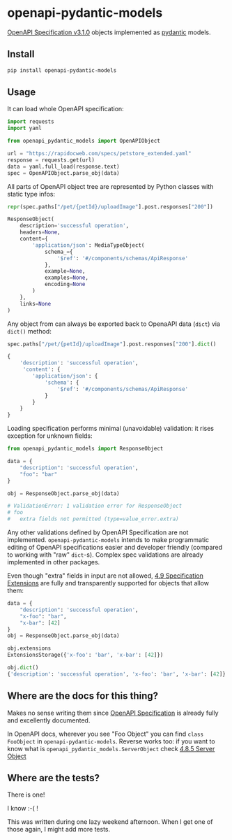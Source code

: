 # openapi-pydantic-models

[OpenAPI Specification v3.1.0](https://spec.openapis.org/oas/v3.1.0) objects implemented
as [pydantic](https://docs.pydantic.dev/) models.

## Install

```sh
pip install openapi-pydantic-models
```

## Usage

It can load whole OpenAPI specification:

```py
import requests
import yaml

from openapi_pydantic_models import OpenAPIObject

url = "https://rapidocweb.com/specs/petstore_extended.yaml"
response = requests.get(url)
data = yaml.full_load(response.text)
spec = OpenAPIObject.parse_obj(data)
```

All parts of OpenAPI object tree are represented by Python classes with static type
infos:

```py
repr(spec.paths["/pet/{petId}/uploadImage"].post.responses["200"])

ResponseObject(
    description='successful operation',
    headers=None,
    content={
        'application/json': MediaTypeObject(
            schema_={
                '$ref': '#/components/schemas/ApiResponse'
            },
            example=None,
            examples=None,
            encoding=None
        )
    },
    links=None
)
```

Any object from can always be exported back to OpenaAPI data (`dict`) via `dict()`
method:

```py
spec.paths["/pet/{petId}/uploadImage"].post.responses["200"].dict()

{
    'description': 'successful operation',
     'content': {
        'application/json': {
            'schema': {
                '$ref': '#/components/schemas/ApiResponse'
            }
        }
    }
}
```

Loading specification performs minimal (unavoidable) validation: it rises exception for
unknown fields:

```py
from openapi_pydantic_models import ResponseObject

data = {
    "description": 'successful operation',
    "foo": "bar"
}

obj = ResponseObject.parse_obj(data)

# ValidationError: 1 validation error for ResponseObject
# foo
#   extra fields not permitted (type=value_error.extra)
```

Any other validations defined by OpenAPI Specification are not implemented.
`openapi-pydantic-models` intends to make programmatic editing of OpenAPI specifications easier
and developer friendly (compared to working with "raw" `dict`-s). Complex spec
validations are already implemented in other packages.

Even though "extra" fields in input are not allowed, [4.9 Specification
Extensions](https://spec.openapis.org/oas/v3.1.0#specificationExtensions) are fully and
transparently supported for objects that allow them:

```py
data = {
    "description": 'successful operation',
    "x-foo": "bar",
    "x-bar": [42]
}
obj = ResponseObject.parse_obj(data)

obj.extensions
ExtensionsStorage({'x-foo': 'bar', 'x-bar': [42]})

obj.dict()
{'description': 'successful operation', 'x-foo': 'bar', 'x-bar': [42]}
```

## Where are the docs for this thing?

Makes no sense writing them since [OpenAPI
Specification](https://spec.openapis.org/oas/v3.1.0) is already fully and excellently
documented.

In OpenAPI docs, wherever you see "Foo Object" you can find `class FooObject` in
`openapi-pydantic-models`. Reverse works too: if you want to know what is
`openapi_pydantic_models.ServerObject` check [4.8.5 Server
Object](https://spec.openapis.org/oas/v3.1.0#server-object)

## Where are the tests?

There is one!

I know :-( !

This was written during one lazy weekend afternoon. When I get one of those again, I
might add more tests.
